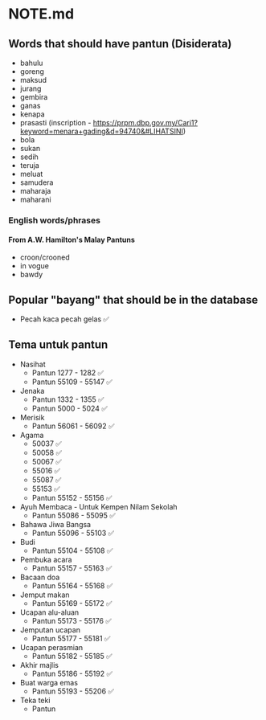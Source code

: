 # NOTE.md

## Words that should have pantun (Disiderata)

- bahulu
- goreng
- maksud
- jurang
- gembira
- ganas
- kenapa
- prasasti (inscription - https://prpm.dbp.gov.my/Cari1?keyword=menara+gading&d=94740&#LIHATSINI)
- bola
- sukan
- sedih
- teruja
- meluat
- samudera
- maharaja
- maharani

### English words/phrases

#### From A.W. Hamilton's Malay Pantuns

- croon/crooned
- in vogue
- bawdy

## Popular "bayang" that should be in the database

- Pecah kaca pecah gelas ✅

## Tema untuk pantun

- Nasihat
  - Pantun 1277 - 1282 ✅
  - Pantun 55109 - 55147 ✅
- Jenaka
  - Pantun 1332 - 1355 ✅
  - Pantun 5000 - 5024 ✅
- Merisik
  - Pantun 56061 - 56092 ✅
- Agama
  - 50037 ✅
  - 50058 ✅
  - 50067 ✅
  - 55016 ✅
  - 55087 ✅
  - 55153 ✅
  - Pantun 55152 - 55156 ✅
- Ayuh Membaca - Untuk Kempen Nilam Sekolah
  - Pantun 55086 - 55095 ✅
- Bahawa Jiwa Bangsa
  - Pantun 55096 - 55103 ✅
- Budi
  - Pantun 55104 - 55108 ✅
- Pembuka acara
  - Pantun 55157 - 55163 ✅
- Bacaan doa
  - Pantun 55164 - 55168 ✅
- Jemput makan
  - Pantun 55169 - 55172 ✅
- Ucapan alu-aluan
  - Pantun 55173 - 55176 ✅
- Jemputan ucapan
  - Pantun 55177 - 55181 ✅
- Ucapan perasmian
  - Pantun 55182 - 55185 ✅
- Akhir majlis
  - Pantun 55186 - 55192 ✅
- Buat warga emas
  - Pantun 55193 - 55206 ✅
- Teka teki
  - Pantun
